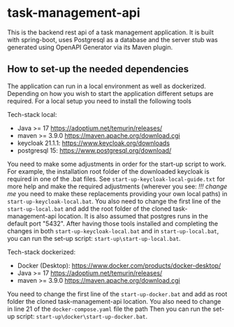 # task-management-api

This is the backend rest api of a task management application.
It is built with spring-boot, uses Postgresql as a database and the
server stub was generated using OpenAPI Generator via its Maven plugin.

## How to set-up the needed dependencies

The application can run in a local environment as well as dockerized.
Depending on how you wish to start the application different setups are required.
For a local setup you need to install the following tools

Tech-stack local:
- Java >= 17 https://adoptium.net/temurin/releases/
- maven >= 3.9.0 https://maven.apache.org/download.cgi
- keycloak 21.1.1: https://www.keycloak.org/downloads
- postgresql 15: https://www.postgresql.org/download/

You need to make some adjustments in order for the start-up script to work.
For example, the installation root folder of the downloaded keycloak is required in one of the .bat files.
See `start-up-keycloak-local-guide.txt` for more help and make the required adjustments (wherever you see: *!!! change me* you need to
make these replacements providing your own local paths) in `start-up-keycloak-local.bat`.
You also need to change the first line of the `start-up-local.bat` and add the root folder of the cloned
task-management-api location.
It is also assumed that postgres runs in the default port "5432".
After having those tools installed and completing the changes in both `start-up-keycloak-local.bat`
and in `start-up-local.bat`, you can run the set-up script:
`start-up\start-up-local.bat`.

Tech-stack dockerized:
- Docker (Desktop): https://www.docker.com/products/docker-desktop/
- Java >= 17 https://adoptium.net/temurin/releases/
- maven >= 3.9.0 https://maven.apache.org/download.cgi

You need to change the first line of the `start-up-docker.bat` and add as root folder the cloned
task-management-api location. You also need to change in line 21 of the `docker-compose.yaml` file the path
Then you can run the set-up script:  `start-up\docker\start-up-docker.bat`.
